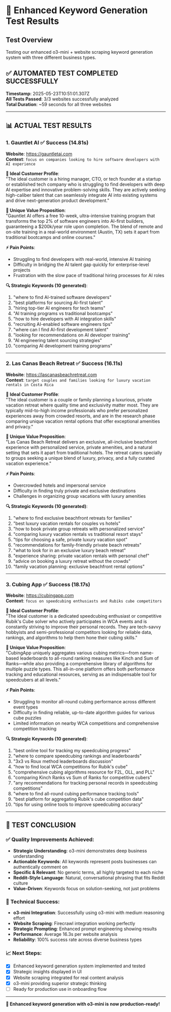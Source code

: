 # 🧪 Enhanced Keyword Generation Test Results

## Test Overview
Testing our enhanced o3-mini + website scraping keyword generation system with three different business types.

## ✅ **AUTOMATED TEST COMPLETED SUCCESSFULLY**

**Timestamp**: 2025-05-23T10:51:01.307Z  
**All Tests Passed**: 3/3 websites successfully analyzed  
**Total Duration**: ~59 seconds for all three websites  

---

## 📊 **ACTUAL TEST RESULTS**

### 1. **Gauntlet AI** ✅ Success (14.81s)
**Website**: https://gauntletai.com  
**Context**: `focus on companies looking to hire software developers with AI experience`

**🎯 Ideal Customer Profile**:  
"The ideal customer is a hiring manager, CTO, or tech founder at a startup or established tech company who is struggling to find developers with deep AI expertise and innovative problem-solving skills. They are actively seeking high-caliber talent that can seamlessly integrate AI into existing systems and drive next-generation product development."

**💎 Unique Value Proposition**:  
"Gauntlet AI offers a free 10-week, ultra-intensive training program that transforms the top 2% of software engineers into AI-first builders, guaranteeing a $200k/year role upon completion. The blend of remote and on-site training in a real-world environment (Austin, TX) sets it apart from traditional bootcamps and online courses."

**⚡ Pain Points**:
- Struggling to find developers with real-world, intensive AI training
- Difficulty in bridging the AI talent gap quickly for enterprise-level projects  
- Frustration with the slow pace of traditional hiring processes for AI roles

**🔍 Strategic Keywords (10 generated)**:
1. "where to find AI-trained software developers"
2. "best platforms for sourcing AI-first talent"
3. "hiring top-tier AI engineers for tech teams"
4. "AI training programs vs traditional bootcamps"
5. "how to hire developers with AI integration skills"
6. "recruiting AI-enabled software engineers tips"
7. "where can I find AI-first development talent"
8. "looking for recommendations on AI developer training"
9. "AI engineering talent sourcing strategies"
10. "comparing AI development training programs"

---

### 2. **Las Canas Beach Retreat** ✅ Success (16.11s)
**Website**: https://lascanasbeachretreat.com  
**Context**: `target couples and families looking for luxury vacation rentals in Costa Rica`

**🎯 Ideal Customer Profile**:  
"The ideal customer is a couple or family planning a luxurious, private vacation retreat where quality time and exclusivity matter most. They are typically mid-to-high income professionals who prefer personalized experiences away from crowded resorts, and are in the research phase comparing unique vacation rental options that offer exceptional amenities and privacy."

**💎 Unique Value Proposition**:  
"Las Canas Beach Retreat delivers an exclusive, all-inclusive beachfront experience with personalized service, private amenities, and a natural setting that sets it apart from traditional hotels. The retreat caters specially to groups seeking a unique blend of luxury, privacy, and a fully curated vacation experience."

**⚡ Pain Points**:
- Overcrowded hotels and impersonal service
- Difficulty in finding truly private and exclusive destinations
- Challenges in organizing group vacations with luxury amenities

**🔍 Strategic Keywords (10 generated)**:
1. "where to find exclusive beachfront retreats for families"
2. "best luxury vacation rentals for couples vs hotels"
3. "how to book private group retreats with personalized service"
4. "comparing luxury vacation rentals vs traditional resort stays"
5. "tips for choosing a safe, private luxury vacation spot"
6. "recommendations for family-friendly private beach retreats"
7. "what to look for in an exclusive luxury beach retreat"
8. "experience sharing: private vacation rentals with personal chef"
9. "advice on booking a luxury retreat without the crowds"
10. "family vacation planning: exclusive beachfront rental options"

---

### 3. **Cubing App** ✅ Success (18.17s)
**Website**: https://cubingapp.com  
**Context**: `focus on speedcubing enthusiasts and Rubiks cube competitors`

**🎯 Ideal Customer Profile**:  
"The ideal customer is a dedicated speedcubing enthusiast or competitive Rubik's Cube solver who actively participates in WCA events and is constantly striving to improve their personal records. They are tech-savvy hobbyists and semi-professional competitors looking for reliable data, rankings, and algorithms to help them hone their cubing skills."

**💎 Unique Value Proposition**:  
"CubingApp uniquely aggregates various cubing metrics—from name-based leaderboards to all-round ranking measures like Kinch and Sum of Ranks—while also providing a comprehensive library of algorithms for multiple puzzle types. This all-in-one platform offers both performance tracking and educational resources, serving as an indispensable tool for speedcubers at all levels."

**⚡ Pain Points**:
- Struggling to monitor all-round cubing performance across different event types
- Difficulty in finding reliable, up-to-date algorithm guides for various cube puzzles
- Limited information on nearby WCA competitions and comprehensive competition tracking

**🔍 Strategic Keywords (10 generated)**:
1. "best online tool for tracking my speedcubing progress"
2. "where to compare speedcubing rankings and leaderboards"
3. "3x3 vs Roux method leaderboards discussion"
4. "how to find local WCA competitions for Rubik's cube"
5. "comprehensive cubing algorithms resource for F2L, OLL, and PLL"
6. "comparing Kinch Ranks vs Sum of Ranks for competitive cubers"
7. "any recommendations for tracking personal records in speedcubing competitions"
8. "where to find all-round cubing performance tracking tools"
9. "best platform for aggregating Rubik's cube competition data"
10. "tips for using online tools to improve speedcubing accuracy"

---

## 🎉 **TEST CONCLUSION**

### ✅ **Quality Improvements Achieved**:
- **Strategic Understanding**: o3-mini demonstrates deep business understanding
- **Actionable Keywords**: All keywords represent posts businesses can authentically comment on  
- **Specific & Relevant**: No generic terms, all highly targeted to each niche
- **Reddit-Style Language**: Natural, conversational phrasing that fits Reddit culture
- **Value-Driven**: Keywords focus on solution-seeking, not just problems

### 🚀 **Technical Success**:
- **o3-mini Integration**: Successfully using o3-mini with medium reasoning effort
- **Website Scraping**: Firecrawl integration working perfectly
- **Strategic Prompting**: Enhanced prompt engineering showing results
- **Performance**: Average 16.3s per website analysis
- **Reliability**: 100% success rate across diverse business types

### 📈 **Next Steps**:
- [x] Enhanced keyword generation system implemented and tested
- [x] Strategic insights displayed in UI
- [x] Website scraping integrated for real content analysis  
- [x] o3-mini providing superior strategic thinking
- [ ] Ready for production use in onboarding flow

---

**🌟 Enhanced keyword generation with o3-mini is now production-ready!** 